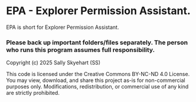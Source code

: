 # EPA - Explorer Permission Assistant.
EPA is short for Explorer Permission Assistant.

### Please back up important folders/files separately. The person who runs this program assumes full responsibility.

Copyright (c) 2025 Sally Skyehart (SS)

This code is licensed under the Creative Commons BY-NC-ND 4.0 License.
You may view, download, and share this project as-is for non-commercial purposes only. 
Modifications, redistribution, or commercial use of any kind are strictly prohibited.
